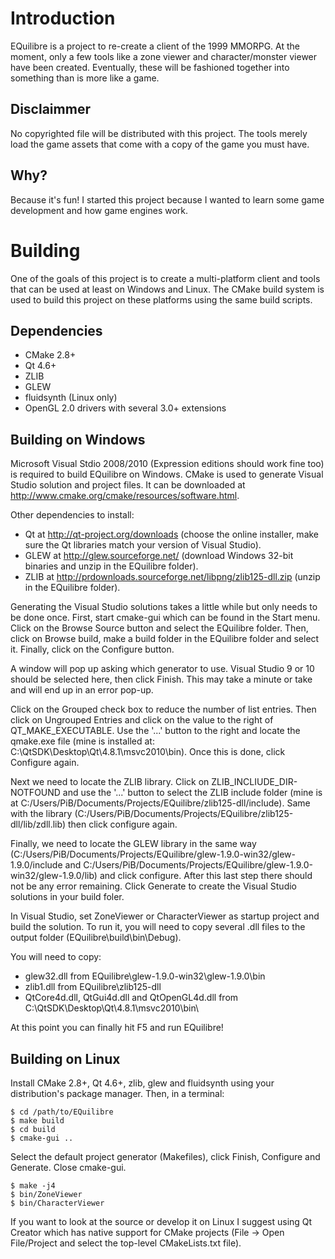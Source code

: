Introduction
============
EQuilibre is a project to re-create a client of the 1999 MMORPG. At the moment, only a few tools like a zone viewer and character/monster viewer have been created. Eventually, these will be fashioned together into something than is more like a game.

Disclaimmer
-----------
No copyrighted file will be distributed with this project. The tools merely load the game assets that come with a copy of the game you must have.

Why?
----
Because it's fun! I started this project because I wanted to learn some game development and how game engines work.

Building
=======
One of the goals of this project is to create a multi-platform client and tools that can be used at least on Windows and Linux. The CMake build system is used to build this project on these platforms using the same build scripts.

Dependencies
------------

* CMake 2.8+
* Qt 4.6+
* ZLIB
* GLEW 
* fluidsynth (Linux only)
* OpenGL 2.0 drivers with several 3.0+ extensions

Building on Windows
-------------------
Microsoft Visual Stdio 2008/2010 (Expression editions should work fine too) is required to build EQuilibre on Windows. CMake is used to generate Visual Studio solution and project files. It can be downloaded at http://www.cmake.org/cmake/resources/software.html.

Other dependencies to install:

* Qt at http://qt-project.org/downloads (choose the online installer, make sure the Qt libraries match your version of Visual Studio).
* GLEW at http://glew.sourceforge.net/ (download Windows 32-bit binaries and unzip in the EQuilibre folder).
* ZLIB at http://prdownloads.sourceforge.net/libpng/zlib125-dll.zip (unzip in the EQuilibre folder).

Generating the Visual Studio solutions takes a little while but only needs to be done once.  First, start cmake-gui which can be found in the Start menu. Click on the Browse Source button and select the EQuilibre folder. Then, click on Browse build, make a build folder in the EQuilibre folder and select it. Finally, click on the Configure button.

A window will pop up asking which generator to use. Visual Studio 9 or 10 should be selected here, then click Finish. This may take a minute or take and will end up in an error pop-up.

Click on the Grouped check box to reduce the number of list entries. Then click on Ungrouped Entries and click on the value to the right of QT_MAKE_EXECUTABLE. Use the '...' button to the right and locate the qmake.exe file (mine is installed at: C:\QtSDK\Desktop\Qt\4.8.1\msvc2010\bin). Once this is done, click Configure again.

Next we need to locate the ZLIB library. Click on ZLIB_INCLIUDE_DIR-NOTFOUND and use the '...' button to select the ZLIB include folder (mine is at C:/Users/PiB/Documents/Projects/EQuilibre/zlib125-dll/include). Same with the library (C:/Users/PiB/Documents/Projects/EQuilibre/zlib125-dll/lib/zdll.lib) then click configure again.

Finally, we need to locate the GLEW library in the same way (C:/Users/PiB/Documents/Projects/EQuilibre/glew-1.9.0-win32/glew-1.9.0/include and C:/Users/PiB/Documents/Projects/EQuilibre/glew-1.9.0-win32/glew-1.9.0/lib) and click configure. After this last step there should not be any error remaining. Click Generate to create the Visual Studio solutions in your build foler.

In Visual Studio, set ZoneViewer or CharacterViewer as startup project and build the solution. To run it, you will need to copy several .dll files to the output folder (EQuilibre\build\bin\Debug).

You will need to copy:

* glew32.dll from EQuilibre\glew-1.9.0-win32\glew-1.9.0\bin
* zlib1.dll from EQuilibre\zlib125-dll
* QtCore4d.dll, QtGui4d.dll and QtOpenGL4d.dll from C:\QtSDK\Desktop\Qt\4.8.1\msvc2010\bin\

At this point you can finally hit F5 and run EQuilibre!

Building on Linux
-----------------
Install CMake 2.8+, Qt 4.6+, zlib, glew and fluidsynth using your distribution's package manager. Then, in a terminal:

    $ cd /path/to/EQuilibre
    $ make build
    $ cd build
    $ cmake-gui ..

Select the default project generator (Makefiles), click Finish, Configure and Generate. Close cmake-gui.

    $ make -j4
    $ bin/ZoneViewer
    $ bin/CharacterViewer

If you want to look at the source or develop it on Linux I suggest using Qt Creator which has native support for CMake projects (File -> Open File/Project and select the top-level CMakeLists.txt file).
